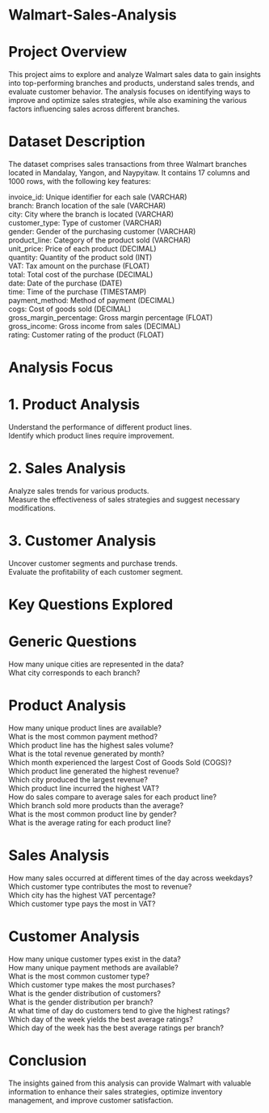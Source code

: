 # Walmart-Sales-Analysis
# Project Overview
This project aims to explore and analyze Walmart sales data to gain insights into top-performing branches and products, understand sales trends, and evaluate customer behavior. The analysis focuses on identifying ways to improve and optimize sales strategies, while also examining the various factors influencing sales across different branches.

# Dataset Description
The dataset comprises sales transactions from three Walmart branches located in Mandalay, Yangon, and Naypyitaw. It contains 17 columns and 1000 rows, with the following key features:

invoice_id: Unique identifier for each sale (VARCHAR)  
branch: Branch location of the sale (VARCHAR)  
city: City where the branch is located (VARCHAR)  
customer_type: Type of customer (VARCHAR)  
gender: Gender of the purchasing customer (VARCHAR)  
product_line: Category of the product sold (VARCHAR)  
unit_price: Price of each product (DECIMAL)  
quantity: Quantity of the product sold (INT)  
VAT: Tax amount on the purchase (FLOAT)  
total: Total cost of the purchase (DECIMAL)  
date: Date of the purchase (DATE)  
time: Time of the purchase (TIMESTAMP)  
payment_method: Method of payment (DECIMAL)  
cogs: Cost of goods sold (DECIMAL)  
gross_margin_percentage: Gross margin percentage (FLOAT)  
gross_income: Gross income from sales (DECIMAL)  
rating: Customer rating of the product (FLOAT)  
# Analysis Focus
# 1. Product Analysis
Understand the performance of different product lines.  
Identify which product lines require improvement.
# 2. Sales Analysis
Analyze sales trends for various products.  
Measure the effectiveness of sales strategies and suggest necessary modifications.
# 3. Customer Analysis
Uncover customer segments and purchase trends.  
Evaluate the profitability of each customer segment.  
# Key Questions Explored
# Generic Questions  

How many unique cities are represented in the data?  
What city corresponds to each branch? 

# Product Analysis  
How many unique product lines are available?  
What is the most common payment method?  
Which product line has the highest sales volume?  
What is the total revenue generated by month?  
Which month experienced the largest Cost of Goods Sold (COGS)?  
Which product line generated the highest revenue?  
Which city produced the largest revenue?  
Which product line incurred the highest VAT?  
How do sales compare to average sales for each product line?  
Which branch sold more products than the average?  
What is the most common product line by gender?  
What is the average rating for each product line?  

# Sales Analysis
How many sales occurred at different times of the day across weekdays?  
Which customer type contributes the most to revenue?  
Which city has the highest VAT percentage?  
Which customer type pays the most in VAT?  

# Customer Analysis
How many unique customer types exist in the data?  
How many unique payment methods are available?  
What is the most common customer type?  
Which customer type makes the most purchases?  
What is the gender distribution of customers?  
What is the gender distribution per branch?  
At what time of day do customers tend to give the highest ratings?  
Which day of the week yields the best average ratings?  
Which day of the week has the best average ratings per branch?  

# Conclusion
The insights gained from this analysis can provide Walmart with valuable information to enhance their sales strategies, optimize inventory management, and improve customer satisfaction.

